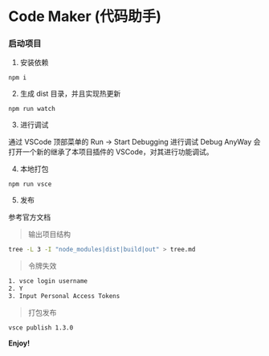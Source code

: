 # Code Maker (代码助手)

### 启动项目

1. 安装依赖

```
npm i
```

2. 生成 dist 目录，并且实现热更新

```
npm run watch
```

3. 进行调试

通过 VSCode 顶部菜单的 Run -> Start Debugging 进行调试
Debug AnyWay
会打开一个新的继承了本项目插件的 VSCode，对其进行功能调试。

4. 本地打包

```
npm run vsce
```

5. 发布

参考官方文档

> 输出项目结构

```bash
tree -L 3 -I "node_modules|dist|build|out" > tree.md
```

> 令牌失效

```bash
1. vsce login username
2. Y
3. Input Personal Access Tokens
```

> 打包发布

```bash
vsce publish 1.3.0
```

**Enjoy!**
